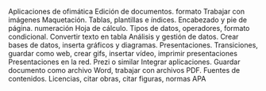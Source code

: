 Aplicaciones de ofimática
Edición de documentos. formato
Trabajar con imágenes
Maquetación. Tablas, plantillas e índices. Encabezado y pie de página. numeración
Hoja de cálculo. Tipos de datos, operadores, formato condicional. Convertir texto en tabla
Análisis y gestión de datos. Crear bases de datos, inserta gráficos y diagramas.
Presentaciones. Transiciones, guardar como web, crear gifs, insertar vídeo, imprimir presentaciones
Presentaciones en la red. Prezi o similar
Integrar aplicaciones. Guardar documento como archivo Word, trabajar con archivos PDF.
Fuentes de contenidos. Licencias, citar obras, citar figuras, normas APA
